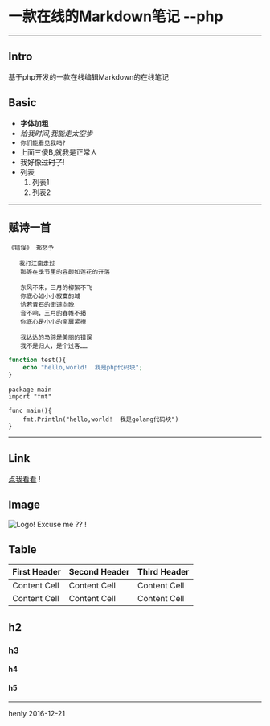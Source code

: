 #  一款在线的Markdown笔记  --php 

---
## Intro ##

基于php开发的一款在线编辑Markdown的在线笔记

## Basic ##

* __字体加粗__
* _给我时间,我能走太空步_
* `你们能看见我吗?`
* 上面三傻B,就我是正常人
* 我好像~~过时了~~!
* 列表
	1. 列表1
	2. 列表2

---
## 赋诗一首 ##

```
《错误》 郑愁予

   我打江南走过
　　那等在季节里的容颜如莲花的开落

　　东风不来，三月的柳絮不飞
　　你底心如小小寂寞的城
　　恰若青石的街道向晚
　　音不响，三月的春帷不揭
　　你底心是小小的窗扉紧掩

　　我达达的马蹄是美丽的错误
　　我不是归人，是个过客……

```

```php
function test(){
    echo "hello,world!  我是php代码块";
}
```

```golang
package main
import "fmt"

func main(){
    fmt.Println("hello,world!  我是golang代码块")
}
```

---

## Link ##
 [点我看看](https://github.com/huwenlong92) !

## Image ##

![Logo!](http://md.henly.me/public/img/logo.jpg "Logo") Excuse me ?? !

## Table ##

First Header | Second Header | Third Header
------------ | ------------- | ------------
Content Cell | Content Cell  | Content Cell
Content Cell | Content Cell  | Content Cell


## h2 ##

### h3 ###

#### h4 ####

#### h5 ####

---

henly 2016-12-21
